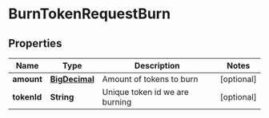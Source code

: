 
# BurnTokenRequestBurn

## Properties
Name | Type | Description | Notes
------------ | ------------- | ------------- | -------------
**amount** | [**BigDecimal**](BigDecimal.md) | Amount of tokens to burn |  [optional]
**tokenId** | **String** | Unique token id we are burning |  [optional]



